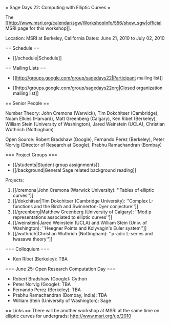 = Sage Days 22: Computing with Elliptic Curves =

The [[http://www.msri.org/calendar/sgw/WorkshopInfo/556/show_sgw|official MSRI page for this workshop]].

Location: MSRI at Berkeley, California
Dates: June 21, 2010 to July 02, 2010

== Schedule ==

   * [[/schedule|Schedule]]

== Mailing Lists ==

   * [[http://groups.google.com/group/sagedays22|Participant mailing list]]

   * [[http://groups.google.com/group/sagedays22org|Closed organization mailing list]]

== Senior People ==

Number Theory: John Cremona (Warwick), Tim Dokchitser (Cambridge), Noam Elkies (Harvard), Matt Greenberg (Calgary), Ken Ribet (Berkeley), William Stein (University of Washington), Jared Weinstein (UCLA), Christian Wuthrich (Nottingham)

Open Source: Robert Bradshaw (Google), Fernando Perez (Berkeley), Peter Norvig (Director of Research at Google),  Prabhu Ramachandran (Bombay)

=== Project Groups ===

 * [[/students|Student group assignments]]
 * [[/background|General Sage related background reading]]


Projects:

   1. [[/cremona|John Cremona (Warwick University): ''Tables of elliptic curves'']]
   2. [[/dokchitser|Tim Dokchitser (Cambridge University): ''Complex L-functions and the Birch and Swinnerton-Dyer conjecture'']]
   3. [[/greenberg|Matthew Greenberg (University of Calgary): ''Mod p representations associated to elliptic curves'']]
   4. [[/weinstein|Jared Weinstein (UCLA) and William Stein (Univ. of Washington): ''Heegner Points and Kolyvagin's Euler system'']]
   5. [[/wuthrich|Christian Wuthrich (Nottingham): ''p-adic L-series and Iwasawa theory'']]


=== Colloquium ===
   * Ken Ribet (Berkeley): TBA

=== June 25: Open Research Computation Day ===
   * Robert Bradshaw (Google): Cython
   * Peter Norvig (Google): TBA
   * Fernando Perez (Berkeley): TBA
   * Prabhu Ramachandran (Bombay, India): TBA
   * William Stein (University of Washington): Sage


== Links ==
   There will be another workshop at MSRI at the same time on elliptic curves for undergrads: http://www.msri.org/up/2010
